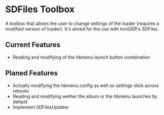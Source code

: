 # SDFiles Toolbox

A toolbox that allows the user to change settings of the loader (requires a modified version of loader). It's aimed for the use with tomGER's SDFiles.

## Current Features
- Reading and modifying of the hbmenu launch button combination 

## Planed Features
- Actually modifying the hbmenu config as well so settings stick across reboots
- Reading and modifying wether the album or the hbmenu launches by default
- Implement SDFilesUpdater
